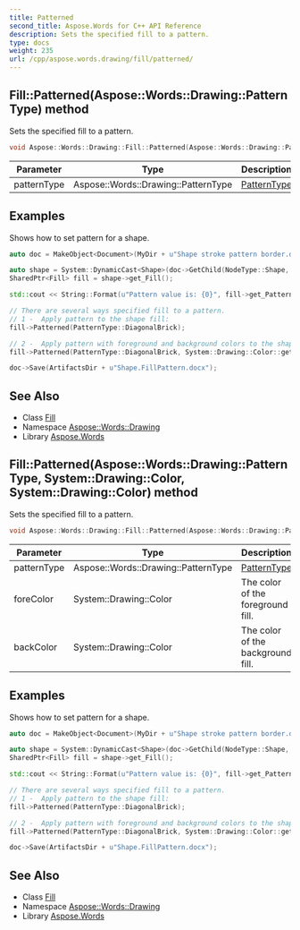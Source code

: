 ```yaml
---
title: Patterned
second_title: Aspose.Words for C++ API Reference
description: Sets the specified fill to a pattern.
type: docs
weight: 235
url: /cpp/aspose.words.drawing/fill/patterned/
---
```

## Fill::Patterned(Aspose::Words::Drawing::PatternType) method


Sets the specified fill to a pattern.

```cpp
void Aspose::Words::Drawing::Fill::Patterned(Aspose::Words::Drawing::PatternType patternType)
```


| Parameter | Type | Description |
| --- | --- | --- |
| patternType | Aspose::Words::Drawing::PatternType | [PatternType](../../patterntype/) |

## Examples



Shows how to set pattern for a shape. 
```cpp
auto doc = MakeObject<Document>(MyDir + u"Shape stroke pattern border.docx");

auto shape = System::DynamicCast<Shape>(doc->GetChild(NodeType::Shape, 0, true));
SharedPtr<Fill> fill = shape->get_Fill();

std::cout << String::Format(u"Pattern value is: {0}", fill->get_Pattern()) << std::endl;

// There are several ways specified fill to a pattern.
// 1 -  Apply pattern to the shape fill:
fill->Patterned(PatternType::DiagonalBrick);

// 2 -  Apply pattern with foreground and background colors to the shape fill:
fill->Patterned(PatternType::DiagonalBrick, System::Drawing::Color::get_Aqua(), System::Drawing::Color::get_Bisque());

doc->Save(ArtifactsDir + u"Shape.FillPattern.docx");
```

## See Also

* Class [Fill](../)
* Namespace [Aspose::Words::Drawing](../../)
* Library [Aspose.Words](../../../)
## Fill::Patterned(Aspose::Words::Drawing::PatternType, System::Drawing::Color, System::Drawing::Color) method


Sets the specified fill to a pattern.

```cpp
void Aspose::Words::Drawing::Fill::Patterned(Aspose::Words::Drawing::PatternType patternType, System::Drawing::Color foreColor, System::Drawing::Color backColor)
```


| Parameter | Type | Description |
| --- | --- | --- |
| patternType | Aspose::Words::Drawing::PatternType | [PatternType](../../patterntype/) |
| foreColor | System::Drawing::Color | The color of the foreground fill. |
| backColor | System::Drawing::Color | The color of the background fill. |

## Examples



Shows how to set pattern for a shape. 
```cpp
auto doc = MakeObject<Document>(MyDir + u"Shape stroke pattern border.docx");

auto shape = System::DynamicCast<Shape>(doc->GetChild(NodeType::Shape, 0, true));
SharedPtr<Fill> fill = shape->get_Fill();

std::cout << String::Format(u"Pattern value is: {0}", fill->get_Pattern()) << std::endl;

// There are several ways specified fill to a pattern.
// 1 -  Apply pattern to the shape fill:
fill->Patterned(PatternType::DiagonalBrick);

// 2 -  Apply pattern with foreground and background colors to the shape fill:
fill->Patterned(PatternType::DiagonalBrick, System::Drawing::Color::get_Aqua(), System::Drawing::Color::get_Bisque());

doc->Save(ArtifactsDir + u"Shape.FillPattern.docx");
```

## See Also

* Class [Fill](../)
* Namespace [Aspose::Words::Drawing](../../)
* Library [Aspose.Words](../../../)
